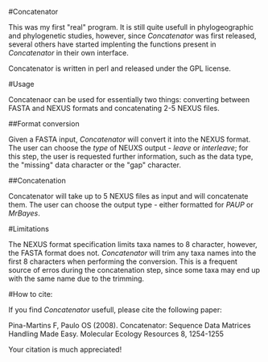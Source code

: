 #Concatenator

This was my first "real" program. It is still quite usefull in phylogeographic and phylogenetic studies, however, since *Concatenator* was first released, several others have started implenting the functions present in *Concatenator* in their own interface.

Concatenator is written in perl and released under the GPL license.

#Usage

Concatenaor can be used for essentially two things: converting between FASTA and NEXUS formats and concatenating 2-5 NEXUS files.

##Format conversion

Given a FASTA input, *Concatenator* will convert it into the NEXUS format. The user can choose the *type* of NEUXS output - *leave* or *interleave*; for this step, the user is requested further information, such as the data type, the "missing" data character or the "gap" character.

##Concatenation

Concatenator will take up to 5 NEXUS files as input and will concatenate them. The user can choose the output type - either formatted for *PAUP* or *MrBayes*.

#Limitations

The NEXUS format specification limits taxa names to 8 character, however, the FASTA format does not. *Concatenator* will trim any taxa names into the first 8 characters when performing the conversion. This is a frequent source of erros during the concatenation step, since some taxa may end up with the same name due to the trimming.

#How to cite:

If you find *Concatenator* usefull, please cite the following paper:

Pina-Martins F, Paulo OS (2008). Concatenator: Sequence Data Matrices Handling Made Easy. Molecular Ecology Resources 8, 1254-1255 

Your citation is much appreciated!
